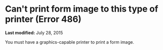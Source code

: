 
# Can't print form image to this type of printer (Error 486)

 **Last modified:** July 28, 2015

You must have a graphics-capable printer to print a form image.
